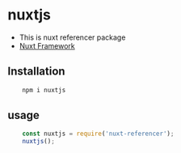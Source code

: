 # nuxtjs
- This is nuxt referencer package
- [Nuxt Framework](https://npmjs.com/package/nuxt)

## Installation
```js
    npm i nuxtjs
```

## usage
```js
    const nuxtjs = require('nuxt-referencer');
    nuxtjs();
```
